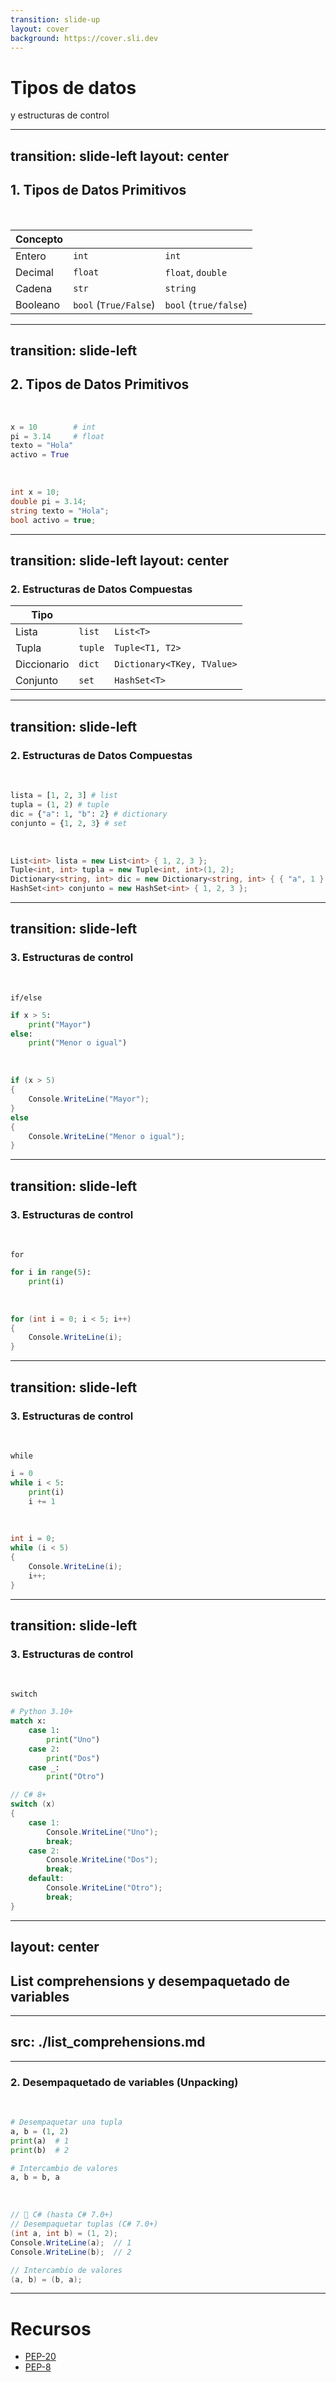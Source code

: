 ```yaml
---
transition: slide-up
layout: cover
background: https://cover.sli.dev
---
```


# Tipos de datos
y estructuras de control

---
transition: slide-left
layout: center
---

## 1. Tipos de Datos Primitivos

<br>

| Concepto   | <PythonLogo/>              | <CsharpLogo/>                        |
|------------|--------------------------|----------------------------|
| Entero     | `int`                   | `int`                     |
| Decimal    | `float`                 | `float`, `double`         |
| Cadena     | `str`                   | `string`                  |
| Booleano   | `bool` (`True/False`)   | `bool` (`true/false`)     |

---
transition: slide-left
---

## 2. Tipos de Datos Primitivos

<br>
<v-click>
<PythonLogo/>


```python
x = 10        # int
pi = 3.14     # float
texto = "Hola"
activo = True
```

</v-click>

<br>

<v-click>
<CsharpLogo/>

```csharp
int x = 10;
double pi = 3.14;
string texto = "Hola";
bool activo = true;
```

</v-click>

---
transition: slide-left
layout: center
---

### 2. Estructuras de Datos Compuestas

 Tipo        | <PythonLogo/>              | <CsharpLogo/>                           |
|-------------|-----------------------|------------------------------------|
| Lista       | `list`               | `List<T>`                         |
| Tupla       | `tuple`              | `Tuple<T1, T2>`                   |
| Diccionario | `dict`               | `Dictionary<TKey, TValue>`       |
| Conjunto    | `set`                | `HashSet<T>`                      |

---
transition: slide-left
---

### 2. Estructuras de Datos Compuestas

<br>
<v-click>
<PythonLogo/>

```python
lista = [1, 2, 3] # list
tupla = (1, 2) # tuple
dic = {"a": 1, "b": 2} # dictionary
conjunto = {1, 2, 3} # set
```
</v-click>

<v-click>
<br>
<CsharpLogo/>

```csharp
List<int> lista = new List<int> { 1, 2, 3 };
Tuple<int, int> tupla = new Tuple<int, int>(1, 2);
Dictionary<string, int> dic = new Dictionary<string, int> { { "a", 1 }, { "b", 2 } };
HashSet<int> conjunto = new HashSet<int> { 1, 2, 3 };
```
</v-click>

---
transition: slide-left
---

### 3. Estructuras de control

<br>

`if/else`

<v-click>
<PythonLogo/>


```python
if x > 5:
    print("Mayor")
else:
    print("Menor o igual")
```

</v-click>

<v-click>
<br>
<CsharpLogo/>

```csharp
if (x > 5)
{
    Console.WriteLine("Mayor");
}
else
{
    Console.WriteLine("Menor o igual");
}
```
</v-click>

---
transition: slide-left
---

### 3. Estructuras de control

<br>

`for`

<v-click>
<PythonLogo/>


```python
for i in range(5):
    print(i)
```
</v-click>

<v-click>
<br>
<CsharpLogo/>


```csharp
for (int i = 0; i < 5; i++)
{
    Console.WriteLine(i);
}
```
</v-click>

---
transition: slide-left
---

### 3. Estructuras de control

<br>

`while`

<v-click>
<PythonLogo/>


```python
i = 0
while i < 5:
    print(i)
    i += 1
```
</v-click>

<v-click>
<br>
<CsharpLogo/>


```csharp
int i = 0;
while (i < 5)
{
    Console.WriteLine(i);
    i++;
}
```
</v-click>

---
transition: slide-left
---

### 3. Estructuras de control

<br>

`switch`


<div grid="~ cols-2 gap-2" m="t-2">

<v-click>
<div>
<PythonLogo/>

```python
# Python 3.10+
match x:
    case 1:
        print("Uno")
    case 2:
        print("Dos")
    case _:
        print("Otro")
```
</div>
</v-click>

<v-click>
<div>
<CsharpLogo/>

```csharp
// C# 8+
switch (x)
{
    case 1:
        Console.WriteLine("Uno");
        break;
    case 2:
        Console.WriteLine("Dos");
        break;
    default:
        Console.WriteLine("Otro");
        break;
}
```
</div>
</v-click>

</div>

---
layout: center
---

## List comprehensions y desempaquetado de variables

---
src: ./list_comprehensions.md
---

---

### 2. Desempaquetado de variables (Unpacking)

<br>

<v-click>

<PythonLogo/>

```python
# Desempaquetar una tupla
a, b = (1, 2)
print(a)  # 1
print(b)  # 2

# Intercambio de valores
a, b = b, a
```

</v-click>

<br>

<v-click>
<CsharpLogo/>


```csharp
// 🔸 C# (hasta C# 7.0+)
// Desempaquetar tuplas (C# 7.0+)
(int a, int b) = (1, 2);
Console.WriteLine(a);  // 1
Console.WriteLine(b);  // 2

// Intercambio de valores
(a, b) = (b, a);
```
</v-click>

---

# Recursos

- [PEP-20](https://peps.python.org/pep-0020/)
- [PEP-8](https://peps.python.org/pep-0008/)
